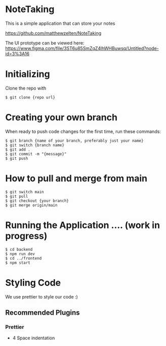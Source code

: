 # NoteTaking
This is a simple application that can store your notes

https://github.com/matthewzelten/NoteTaking

The UI prototype can be viewed here: https://www.figma.com/file/3ST6u85SmZqZ4lhWHBuwsq/Untitled?node-id=3%3A16

# Initializing

Clone the repo with
```
$ git clone {repo url}
```

# Creating your own branch

When ready to push code changes for the first time, run these commands:
```
$ git branch {name of your branch, preferably just your name}
$ git switch {branch name}
$ git add .
$ git commit -m "{message}"
$ git push
```
# How to pull and merge from main
```
$ git switch main
$ git pull
$ git checkout {your branch}
$ git merge origin/main
```
# Running the Application .... (work in progress)
```
$ cd backend
$ npm run dev
$ cd ../frontend
$ npm start
```

# Styling Code
 We use prettier to style our code :)

## Recommended Plugins 

### Prettier
  - 4 Space indentation


